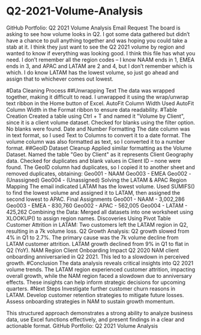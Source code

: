 # Q2-2021-Volume-Analysis
GitHub Portfolio: Q2 2021 Volume Analysis
Email Request
The board is asking to see how volume looks in Q2. I got some data gathered but didn’t have a chance to pull anything together and was hoping you could take a stab at it.
I think they just want to see the Q2 2021 volume by region and wanted to know if everything was looking good. I think this file has what you need. I don’t remember all the region codes – I know NAAM ends in 1, EMEA ends in 3, and APAC and LATAM are 2 and 4, but I don’t remember which is which. I do know LATAM has the lowest volume, so just go ahead and assign that to whichever comes out lowest.

#Data Cleaning Process
##Unwrapping Text
The data was wrapped together, making it difficult to read. I unwrapped it using the wrap/unwrap text ribbon in the Home button of Excel.
AutoFit Column Width
Used AutoFit Column Width in the Format ribbon to ensure data readability.
#Table Creation
Created a table using Ctrl + T and named it "Volume by Client", since it is a client volume dataset.
Checked for blanks using the filter option. No blanks were found.
Date and Number Formatting
The date column was in text format, so I used Text to Columns to convert it to a date format.
The volume column was also formatted as text, so I converted it to a number format.
##GeoID Dataset Cleanup
Applied similar formatting as the Volume Dataset.
Named the table "Geo by Client" as it represents Client Geography data.
Checked for duplicates and blank values in Client ID – none were found.
The GeoID column had duplicates, so I copied it to another sheet and removed duplicates, obtaining:
Geo001 - NAAM
Geo003 - EMEA
Geo002 - (Unassigned)
Geo004 - (Unassigned)
Solving the LATAM & APAC Region Mapping
The email indicated LATAM has the lowest volume.
Used SUMIFS() to find the lowest volume and assigned it to LATAM, then assigned the second lowest to APAC.
Final Assignments
Geo001 - NAAM - 3,002,286
Geo003 - EMEA - 830,760
Geo002 - APAC - 562,005
Geo004 - LATAM - 425,262
Combining the Data: Merged all datasets into one worksheet using XLOOKUP() to assign region names.
Discoveries Using Pivot Table
Customer Attrition in LATAM: Two customers left the LATAM region in Q2, resulting in a 7k volume loss.
Q2 Growth Analysis: Q2 growth slowed from 4% in Q1 to 2.7%. The primary cause was the 7k volume decline from LATAM customer attrition. LATAM growth declined from 9% in Q1 to flat in Q2 (YoY). NAM Region Client Onboarding Impact Q2 2020 NAM client onboarding anniversaried in Q2 2021. This led to a slowdown in perceived growth.
#Conclusion
The data analysis reveals critical insights into Q2 2021 volume trends. The LATAM region experienced customer attrition, impacting overall growth, while the NAM region faced a slowdown due to anniversary effects. These insights can help inform strategic decisions for upcoming quarters.
#Next Steps
Investigate further customer churn reasons in LATAM.
Develop customer retention strategies to mitigate future losses.
Assess onboarding strategies in NAM to sustain growth momentum.

This structured approach demonstrates a strong ability to analyze business data, use Excel functions effectively, and present findings in a clear and actionable format. GitHub Portfolio: Q2 2021 Volume Analysis

